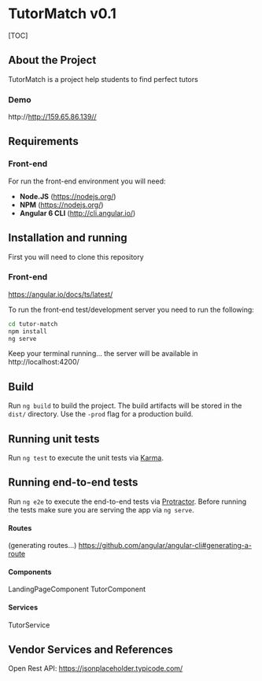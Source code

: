 # TutorMatch v0.1

[TOC]

## About the Project

TutorMatch is a project help students to find perfect tutors

### Demo
http://http://159.65.86.139//


## Requirements

### Front-end

For run the front-end environment you will need:

- **Node.JS** (https://nodejs.org/)
- **NPM** (https://nodejs.org/)
- **Angular 6 CLI** (http://cli.angular.io/)

## Installation and running

First you will need to clone this repository

### Front-end

https://angular.io/docs/ts/latest/

To run the front-end test/development server you need to run the following:

```bash
cd tutor-match
npm install
ng serve
```

Keep your terminal running... 
the server will be available in http://localhost:4200/


## Build

Run `ng build` to build the project. The build artifacts will be stored in the `dist/` directory. Use the `-prod` flag for a production build.

## Running unit tests

Run `ng test` to execute the unit tests via [Karma](https://karma-runner.github.io).

## Running end-to-end tests

Run `ng e2e` to execute the end-to-end tests via [Protractor](http://www.protractortest.org/).
Before running the tests make sure you are serving the app via `ng serve`.


#### Routes

(generating routes...)
https://github.com/angular/angular-cli#generating-a-route

#### Components

LandingPageComponent
TutorComponent

#### Services

TutorService

## Vendor Services and References

Open Rest  API: https://jsonplaceholder.typicode.com/
